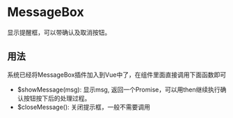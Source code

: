 # MessageBox

显示提醒框，可以带确认及取消按钮。

## 用法

系统已经将MessageBox插件加入到Vue中了，在组件里面直接调用下面函数即可

- $showMessage(msg): 显示msg, 返回一个Promise，可以用then继续执行确认按钮按下后的处理过程。
- $closeMessage(): 关闭提示框，一般不需要调用
